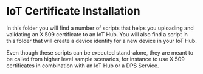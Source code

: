 # IoT Certificate Installation

In this folder you will find a number of scripts that helps you uploading and validating an X.509 certificate to an IoT Hub.
You will also find a script in this folder that will create a device identity for a new device in your IoT Hub.

Even though these scripts can be executed stand-alone, they are meant to be called from higher level sample scenarios, for instance to use X.509 certificates in combination with an IoT Hub or a DPS Service.
